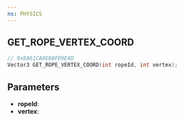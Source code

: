 ```yaml
---
ns: PHYSICS
---
```

## GET_ROPE_VERTEX_COORD

```c
// 0xEA61CA8E80F09E4D
Vector3 GET_ROPE_VERTEX_COORD(int ropeId, int vertex);
```

## Parameters
* **ropeId**:
* **vertex**:
